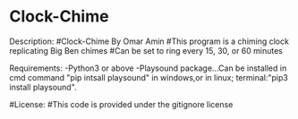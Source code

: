 # Clock-Chime
Description:
 #Clock-Chime By Omar Amin
 #This program is a chiming clock replicating Big Ben chimes
 #Can be set to ring every 15, 30, or 60 minutes

Requirements:
  -Python3 or above
  -Playsound package...Can be installed in cmd command "pip intsall playsound" in windows,or in linux; terminal:"pip3 install playsound".

#License:
  #This code is provided under the gitignore license
